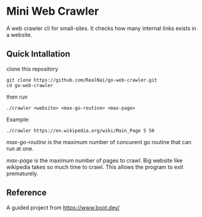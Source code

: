 # Mini Web Crawler

A web crawler cli for small-sites. It checks how many internal links exists in a website.

## Quick Intallation
clone this repository
```
git clone https://github.com/RealNai/go-web-crawler.git
cd go-web-crawler
```
then run
```
./crawler <website> <max-go-routine> <max-page>
```
Example:
```
./crawler https://en.wikipedia.org/wiki/Main_Page 5 50
```
*max-go-routine* is the maximum number of concurent go routine that can run at one.

*max-page* is the maximum number of pages to crawl. Big website like wikipedia takes so much time to crawl. This allows the program to exit prematurely.

## Reference
A guided project from https://www.boot.dev/